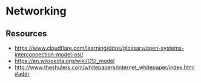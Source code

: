# Networking

## Resources

- https://www.cloudflare.com/learning/ddos/glossary/open-systems-interconnection-model-osi/
- https://en.wikipedia.org/wiki/OSI_model
- http://www.theshulers.com/whitepapers/internet_whitepaper/index.html#addr
